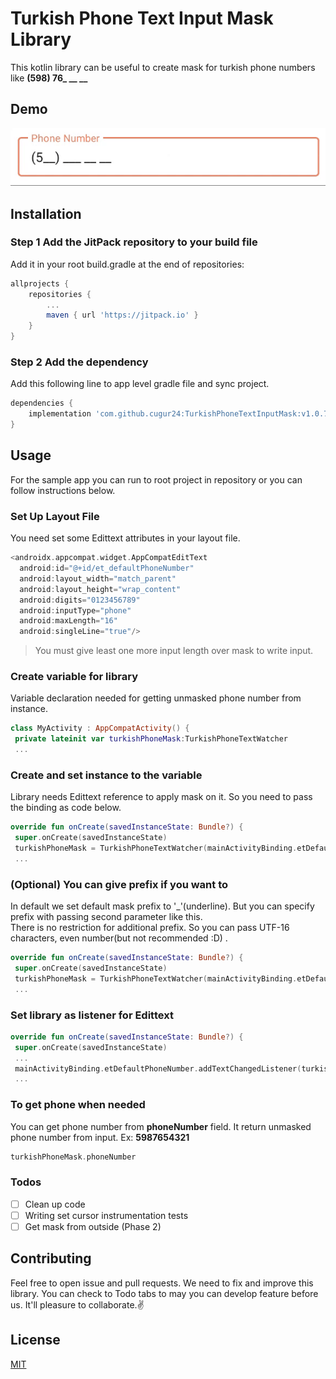 

# Turkish Phone Text Input Mask Library

This kotlin library can be useful to create mask for turkish phone numbers like
**(598) 76_ __ __**

## Demo
![Demo Mask](https://github.com/cugur24/TurkishPhoneTextInputMask/blob/master/doc/mask.gif?raw=true)


## Installation

### **Step 1** Add the JitPack repository to your build file

Add it in your root build.gradle at the end of repositories:

```gradle
allprojects {
	repositories {
		...
		maven { url 'https://jitpack.io' }
	}
}
```
### **Step 2** Add the dependency 

Add this following line to app level gradle file and sync project.

```gradle
dependencies {
	implementation 'com.github.cugur24:TurkishPhoneTextInputMask:v1.0.7-beta'
}
```
## Usage

For the sample app you can run to root project in repository or you can follow instructions below.
### Set Up Layout File

You need set some Edittext attributes in your layout file.
```kotlin
<androidx.appcompat.widget.AppCompatEditText  
  android:id="@+id/et_defaultPhoneNumber"  
  android:layout_width="match_parent"  
  android:layout_height="wrap_content"  
  android:digits="0123456789"  
  android:inputType="phone"  
  android:maxLength="16"  
  android:singleLine="true"/>
```

> You must give least one more input length over mask to write input.

### Create variable for library

Variable declaration needed for getting unmasked phone number from instance.
```kotlin  
class MyActivity : AppCompatActivity() {  
 private lateinit var turkishPhoneMask:TurkishPhoneTextWatcher 
 ...  
```  

### Create and set instance to the variable

Library needs Edittext reference to apply mask on it. So you need to pass the binding as code below.
```kotlin  
override fun onCreate(savedInstanceState: Bundle?) {  
 super.onCreate(savedInstanceState) 
 turkishPhoneMask = TurkishPhoneTextWatcher(mainActivityBinding.etDefaultPhoneNumber) 
 ...  
```  
### (Optional) You can give prefix if you want to

In default we set default mask prefix to '_'(underline). But you can specify prefix with passing second parameter like this.  
There is no restriction for additional prefix. So you can pass UTF-16 characters, even number(but not recommended :D) .
```kotlin  
override fun onCreate(savedInstanceState: Bundle?) {  
 super.onCreate(savedInstanceState) 
 turkishPhoneMask = TurkishPhoneTextWatcher(mainActivityBinding.etDefaultPhoneNumber,'*') 
 ...  
```  
### Set library as listener for Edittext 
```kotlin
override fun onCreate(savedInstanceState: Bundle?) {  
 super.onCreate(savedInstanceState)
 ...
 mainActivityBinding.etDefaultPhoneNumber.addTextChangedListener(turkishPhoneMask)
 ...
```
### To get phone when needed

You can get phone number from **phoneNumber** field. It return unmasked phone number from input. Ex: **5987654321**
```kotlin  
turkishPhoneMask.phoneNumber  
```  

### Todos

- [ ] Clean up code
- [ ] Writing set cursor instrumentation tests
- [ ] Get mask from outside (Phase 2)

## Contributing

Feel free to open issue and pull requests. We need to fix and improve this library. You can check to Todo tabs to may you can develop feature before us. It'll pleasure to collaborate.✌️

## License
[MIT](https://choosealicense.com/licenses/mit/)
